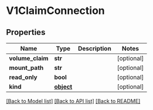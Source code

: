 # V1ClaimConnection

## Properties
Name | Type | Description | Notes
------------ | ------------- | ------------- | -------------
**volume_claim** | **str** |  | [optional] 
**mount_path** | **str** |  | [optional] 
**read_only** | **bool** |  | [optional] 
**kind** | [**object**](.md) |  | [optional] 

[[Back to Model list]](../README.md#documentation-for-models) [[Back to API list]](../README.md#documentation-for-api-endpoints) [[Back to README]](../README.md)



